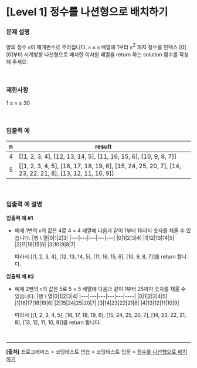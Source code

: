 # [Level 1] 정수를 나션형으로 배치하기

### 문제 설명
양의 정수 `n`이 매개변수로 주어집니다. `n` × `n` 배열에 1부터 `n`<span style="vertical-align: super">2</span> 까지 정수를 인덱스 [0][0]부터 시계방향 나선형으로 배치한 이차원 배열을 return 하는 solution 함수를 작성해 주세요.

<br>

### 제한사항
1 ≤ `n` ≤ 30

<br>

### 입출력 예
|n|result|
|---|---|
|4|[[1, 2, 3, 4], [12, 13, 14, 5], [11, 16, 15, 6], [10, 9, 8, 7]]|
|5|[[1, 2, 3, 4, 5], [16, 17, 18, 19, 6], [15, 24, 25, 20, 7], [14, 23, 22, 21, 8], [13, 12, 11, 10, 9]]|

<br>

### 입출력 예 설명
**입출력 예 #1**
* 예제 1번의 `n`의 값은 4로 4 × 4 배열에 다음과 같이 1부터 16까지 숫자를 채울 수 있습니다.
    |행 \ 열|0|1|2|3|
    |---|---|---|---|---|
    |0|1|2|3|4|
    |1|12|13|14|5|
    |2|11|16|15|6|
    |3|10|9|8|7|

    따라서 [[1, 2, 3, 4], [12, 13, 14, 5], [11, 16, 15, 6], [10, 9, 8, 7]]를 return 합니다.

**입출력 예 #2**
* 예제 2번의 `n`의 값은 5로 5 × 5 배열에 다음과 같이 1부터 25까지 숫자를 채울 수 있습니다.
    |행 \ 열|0|1|2|3|4|
    |---|---|---|---|---|----|
    |0|1|2|3|4|5|
    |1|16|17|18|19|6|
    |2|15|24|25|20|7|
    |3|14|23|22|21|8|
    |4|13|12|11|10|9|

    따라서 [[1, 2, 3, 4, 5], [16, 17, 18, 19, 6], [15, 24, 25, 20, 7], [14, 23, 22, 21, 8], [13, 12, 11, 10, 9]]를 return 합니다.

<br>

---

**[출처]** 프로그래머스 > 코딩테스트 연습 > 코딩테스트 입문 > [정수를 나선형으로 배치하기](https://school.programmers.co.kr/learn/courses/30/lessons/181832)